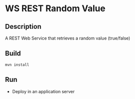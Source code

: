 # WS REST Random Value

## Description
A REST Web Service that retrieves a random value (true/false)

## Build
```
mvn install
```

## Run
* Deploy in an application server


